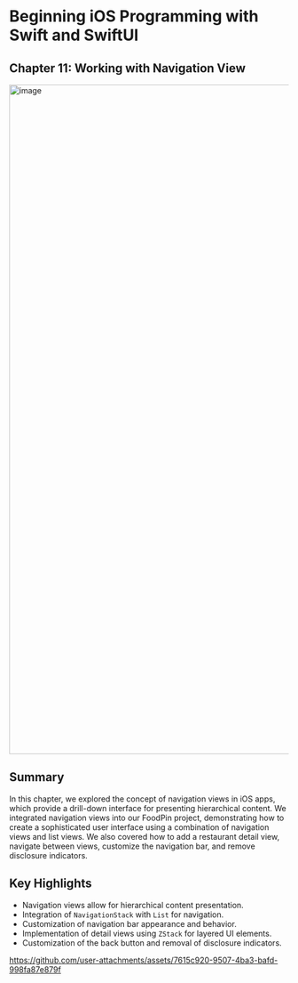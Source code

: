 # Beginning iOS Programming with Swift and SwiftUI

## Chapter 11: Working with Navigation View

<img width="1204" alt="image" src="https://github.com/user-attachments/assets/241b29e4-9e47-4071-b327-deb7dbd3bfdd">

## Summary

In this chapter, we explored the concept of navigation views in iOS apps, which provide a drill-down interface for presenting hierarchical content. We integrated navigation views into our FoodPin project, demonstrating how to create a sophisticated user interface using a combination of navigation views and list views. We also covered how to add a restaurant detail view, navigate between views, customize the navigation bar, and remove disclosure indicators.

## Key Highlights

- Navigation views allow for hierarchical content presentation.
- Integration of `NavigationStack` with `List` for navigation.
- Customization of navigation bar appearance and behavior.
- Implementation of detail views using `ZStack` for layered UI elements.
- Customization of the back button and removal of disclosure indicators.


https://github.com/user-attachments/assets/7615c920-9507-4ba3-bafd-998fa87e879f

